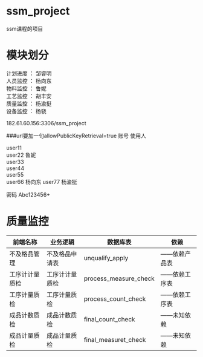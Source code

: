 
# ssm_project
ssm课程的项目

# 模块划分
计划进度 ： 邹睿明  
人员监控 ： 杨向东  
物料监控 ： 鲁妮  
工艺监控 ： 胡丰安  
质量监控 ： 杨渝挺  
设备监控 ： 杨骁  



182.61.60.156:3306/ssm_project

###url要加一句allowPublicKeyRetrieval=true
账号        使用人

user11      
user22      鲁妮    
user33      
user44      
user55      
user66      杨向东
user77      杨渝挺

密码
Abc123456+


# 质量监控                      
|前端名称|业务逻辑|数据库表|依赖|
|------|------|------|------|
|不及格品管理  	|不及格品申请表 | unqualify_apply 		|——依赖产品表   |
|工序计计量质检	|工序计计量质检	|process_measure_check	|——依赖工序表   |
|工序计量质检	|工序计量质检	|process_count_check	|	——依赖工序表|
|成品计数质检	|成品计数质检	|final_count_check		|——未知依赖     |
|成品计量质检	|成品计量质检	|final_measuret_check	|——未知依赖     |